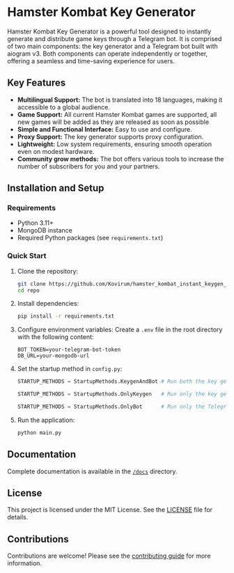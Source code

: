 # Hamster Kombat Key Generator

Hamster Kombat Key Generator is a powerful tool designed to instantly generate and distribute game keys through a Telegram bot. It is comprised of two main components: the key generator and a Telegram bot built with aiogram v3. Both components can operate independently or together, offering a seamless and time-saving experience for users.

## Key Features

- **Multilingual Support:** The bot is translated into 18 languages, making it accessible to a global audience.
- **Game Support:** All current Hamster Kombat games are supported, all new games will be added as they are released as soon as possible
- **Simple and Functional Interface:** Easy to use and configure.
- **Proxy Support:** The key generator supports proxy configuration.
- **Lightweight:** Low system requirements, ensuring smooth operation even on modest hardware.
- **Community grow methods:** The bot offers various tools to increase the number of subscribers for you and your partners.

## Installation and Setup

### Requirements

- Python 3.11+
- MongoDB instance
- Required Python packages (see `requirements.txt`)

### Quick Start

1. Clone the repository:
    ```bash
    git clone https://github.com/Kovirum/hamster_kombat_instant_keygen_tg.git
    cd repo
    ```

2. Install dependencies:
    ```bash
    pip install -r requirements.txt
    ```

3. Configure environment variables:
    Create a `.env` file in the root directory with the following content:
    ```plaintext
    BOT_TOKEN=your-telegram-bot-token
    DB_URL=your-mongodb-url
    ```

4. Set the startup method in `config.py`:
    ```py
   STARTUP_METHODS = StartupMethods.KeygenAndBot # Run both the key generator and the Telegram bot
   ```
   ```py
   STARTUP_METHODS = StartupMethods.OnlyKeygen   # Run only the key generator
   ```
   ```py
   STARTUP_METHODS = StartupMethods.OnlyBot      # Run only the Telegram bot
   ```

5. Run the application:
    ```bash
    python main.py
    ```

## Documentation

Complete documentation is available in the [`/docs`](./docs/README.md) directory.

## License

This project is licensed under the MIT License. See the [LICENSE](./LICENSE.md) file for details.

## Contributions

Contributions are welcome! Please see the [contributing guide](./docs/contributing.md) for more information.
